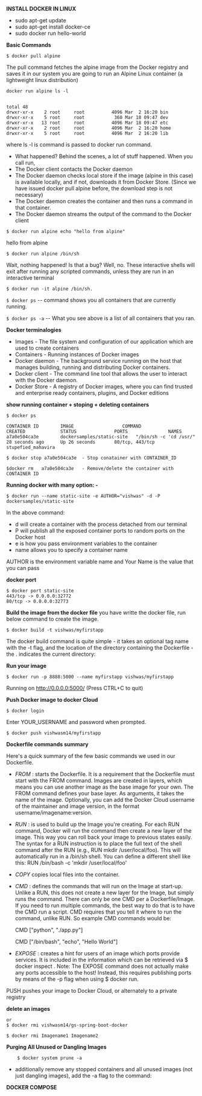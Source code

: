 
**INSTALL DOCKER IN LINUX** 

- sudo apt-get update
- sudo apt-get install docker-ce
- sudo docker run hello-world

**Basic Commands**

```$ docker pull alpine ```

The pull command fetches the alpine image from the Docker registry and saves it in our system
you are going to run an Alpine Linux container (a lightweight linux distribution) 


```
docker run alpine ls -l 


total 48
drwxr-xr-x    2 root     root          4096 Mar  2 16:20 bin
drwxr-xr-x    5 root     root           360 Mar 18 09:47 dev
drwxr-xr-x   13 root     root          4096 Mar 18 09:47 etc
drwxr-xr-x    2 root     root          4096 Mar  2 16:20 home
drwxr-xr-x    5 root     root          4096 Mar  2 16:20 lib

```

where ls -l is command is passed to docker run command.


- What happened? Behind the scenes, a lot of stuff happened. When you call run,
-  The Docker client contacts the Docker daemon
- The Docker daemon checks local store if the image (alpine in this case) is available locally, and if not, downloads it from Docker Store. (Since we have issued docker pull alpine before, the download step is not necessary)
- The Docker daemon creates the container and then runs a command in that container.
- The Docker daemon streams the output of the command to the Docker client


``` $ docker run alpine echo "hello from alpine" ```

hello from alpine

```$ docker run alpine /bin/sh ```

Wait, nothing happened! Is that a bug? Well, no. These interactive shells will exit after running any scripted commands, unless they are run in an interactive terminal 

``` $ docker run -it alpine /bin/sh. ```

``` $ docker ps ```     -- command shows you all containers that are currently running.

``` $ docker ps -a ```  -- What you see above is a list of all containers that you ran.


**Docker terminalogies**

- Images        - The file system and configuration of our application which are used to create containers
- Containers    - Running instances of Docker images
- Docker daemon - The background service running on the host that manages building, running and distributing Docker containers.
- Docker client - The command line tool that allows the user to interact with the Docker daemon.
- Docker Store -  A registry of Docker images, where you can find trusted and enterprise ready containers, plugins, 
and Docker editions


**show running container + stoping + deleting containers**

```
$ docker ps 

CONTAINER ID        IMAGE                  COMMAND                  CREATED             STATUS              PORTS               NAMES
a7a0e504ca3e        dockersamples/static-site   "/bin/sh -c 'cd /usr/"   28 seconds ago      Up 26 seconds       80/tcp, 443/tcp     stupefied_mahavira
 
$ docker stop a7a0e504ca3e  - Stop conatainer with CONTAINER_ID

$docker rm   a7a0e504ca3e   - Remove/delete the container with CONTAINER ID

```

**Running docker with many option: -** 

```
$ docker run --name static-site -e AUTHOR="vishwas" -d -P dockersamples/static-site 

```

In the above command:

- d will create a container with the process detached from our terminal
- P will publish all the exposed container ports to random ports on the Docker host
- e is how you pass environment variables to the container
- name allows you to specify a container name

AUTHOR is the environment variable name and Your Name is the value that you can pass

**docker port** 

```
$ docker port static-site
443/tcp -> 0.0.0.0:32772
80/tcp -> 0.0.0.0:32773 

```

**Build the image from  the docker file**
you have writte the docker file, run below command to create the image.

``` 
$ docker build -t vishwas/myfirstapp 
```

The docker build command is quite simple - it takes an optional tag name with the -t flag, 
and the location of the directory containing the Dockerfile - the . indicates the current directory:



**Run your image**

```
$ docker run -p 8888:5000 --name myfirstapp vishwas/myfirstapp 

```

Running on http://0.0.0.0:5000/ (Press CTRL+C to quit)

**Push Docker image to docker Cloud**

```
$ docker login 
```

Enter YOUR_USERNAME and password when prompted.

``` 
$ docker push vishwasm14/myfirstapp 

```


**Dockerfile commands summary**

Here's a quick summary of the few basic commands we used in our Dockerfile.

- *FROM* : starts the Dockerfile. It is a requirement that the Dockerfile must start with the FROM command. Images are created in layers, which means you can use another image as the base image for your own. The FROM command defines your base layer. As arguments, it takes the name of the image. Optionally, you can add the Docker Cloud username of the maintainer and image version, in the format username/imagename:version.


- *RUN* : is used to build up the Image you're creating. For each RUN command, Docker will run the command then create a new layer of the image. This way you can roll back your image to previous states easily. The syntax for a RUN instruction is to place the full text of the shell command after the RUN (e.g., RUN mkdir /user/local/foo). This will automatically run in a /bin/sh shell. You can define a different shell like this: RUN /bin/bash -c 'mkdir /user/local/foo'


- *COPY* copies local files into the container.


- *CMD* : defines the commands that will run on the Image at start-up. Unlike a RUN, this does not create a new layer for the Image, but simply runs the command. There can only be one CMD per a Dockerfile/Image. If you need to run multiple commands, the best way to do that is to have the CMD run a script. CMD requires that you tell it where to run the command, unlike RUN. So example CMD commands would be:

  CMD ["python", "./app.py"]

  CMD ["/bin/bash", "echo", "Hello World"]


- *EXPOSE* :  creates a hint for users of an image which ports provide services. It is included in the information which can be retrieved via $ docker inspect <container-id>.
Note: The EXPOSE command does not actually make any ports accessible to the host! Instead, this requires publishing ports by means of the -p flag when using $ docker run.

PUSH pushes your image to Docker Cloud, or alternately to a private registry



**delete an images**

``` $ docker image rm vishwasm14/gs-spring-boot-docker
or
$ docker rmi vishwasm14/gs-spring-boot-docker

$ docker rmi Imagename1 Imagename2
```


**Purging All Unused or Dangling Images**

``` $ docker system prune
    $ docker system prune -a   
```
- additionally remove any stopped containers and all unused images (not just dangling images), 
add the -a flag to the command:


**DOCKER COMPOSE**






